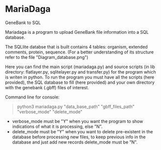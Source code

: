 # MariaDaga
GeneBank to SQL

Mariadaga is a program to upload GeneBank file information into a SQL database.

The SQLlite databse that is built contains 4 tables: organism, extended comments, protein, sequence. (For a better understanding of its structure refer to the file "Diagram_database.png")

Here you can find the main script (mariadaga.py) and source scripts (in lib directory: flatlayer.py, sqlitelayer.py and transfer.py) for the program which is writen in python.
To run the program you must have all the scripts (here provided), the SQL database to fill (here provided) and your own directory with the genebank (.gbff) files of interest. 

Command line for console: 

> python3 mariadaga.py "data_base_path" "gbff_files_path" "verbose_mode" "delete_mode"

- verbose_mode must be "Y" when you want the program to show indications of what it is processing, else "N".
- delete_mode must be "Y" when you want to delete pre-existent in the database before processing new files, to keep previous info in the database and just add new records delete_mode must be "N".



